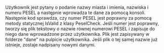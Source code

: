 Użytkownik jest pytany o podanie nazwy miasta i imienia, nazwiska i numeru PESEL a następnie wprowadza te dane za pomocą konsoli.
Następnie kod sprawdza, czy numer PESEL jest poprawny za pomocą metody statycznej IsValid z klasy PeselCheck. Jeśli numer jest poprawny, tworzy się plik tekstowy o nazwie równej numerowi PESEL i zapisuje do niego dane wprowadzone przez użytkownika. Plik jest zapisywany w folderze "dane" na pulpicie użytkownika. Jeśli plik o tej samej nazwie już istnieje, zostaje nadpisany nowymi danymi.
